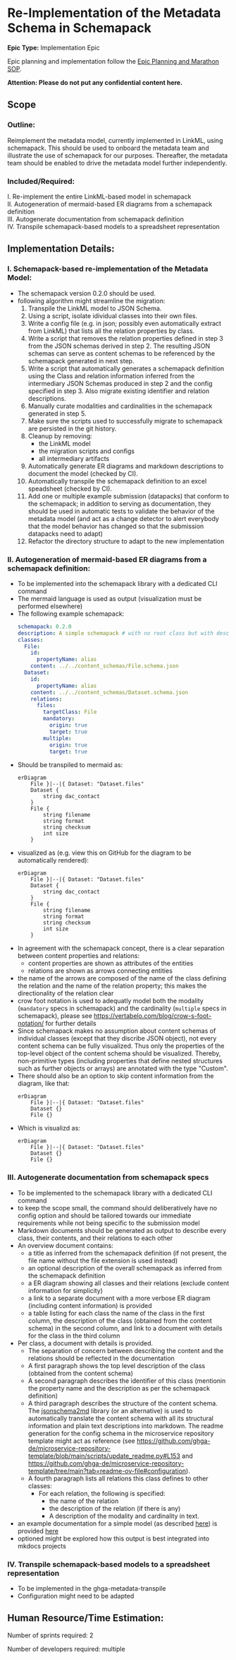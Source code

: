 # Re-Implementation of the Metadata Schema in Schemapack
**Epic Type:** Implementation Epic

Epic planning and implementation follow the
[Epic Planning and Marathon SOP](https://docs.ghga-dev.de/main/sops/sop001_epic_planning.html).

**Attention: Please do not put any confidential content here.**

## Scope
### Outline:
Reimplement the metadata model, currently implemented in LinkML, using schemapack.
This should be used to onboard the metadata team and illustrate the use of schemapack for our purposes.
Thereafter, the metadata team should be enabled to drive the metadata model further independently.


### Included/Required:
I. Re-implement the entire LinkML-based model in schemapack  
II. Autogeneration of mermaid-based ER diagrams from a schemapack definition  
III. Autogenerate documentation from schemapack definition  
IV. Transpile schemapack-based models to a spreadsheet representation  

## Implementation Details:
### I. Schemapack-based re-implementation of the Metadata Model:
- The schemapack version 0.2.0 should be used.
- following algorithm might streamline the migration:
  1. Transpile the LinkML model to JSON Schema.
  2. Using a script, isolate idividual classes into their own files.
  3. Write a config file (e.g. in json; possibly even automatically extract from LinkML)
     that lists all the relation properties by class.
  4. Write a script that removes the relation properties defined in step 3 from the JSON schemas
     derived in step 2. The resulting JSON schemas can serve as content schemas to be referenced
     by the schemapack generated in next step.
  5. Write a script that automatically generates a schemapack definition using the Class and relation
     information inferred from the intermediary JSON Schemas produced in step 2 and the config
     specified in step 3. Also migrate existing identifier and relation descriptions.
  6. Manually curate modalities and cardinalities in the schemapack generated in step 5.
  7. Make sure the scripts used to successfully migrate to schemapack are persisted in the
     git history.
  8. Cleanup by removing:
     - the LinkML model
     - the migration scripts and configs
     - all intermediary artifacts
  9. Automatically generate ER diagrams and markdown descriptions to document the model
     (checked by CI).
  10. Automatically transpile the schemapack definition to an excel speadsheet
      (checked by CI).
  10. Add one or multiple example submission (datapacks) that conform to the schemapack;
  in addition to serving as documentation, they should be used in automatic
  tests to validate the behavior of the metadata model (and act as a change
  detector to alert everybody that the model behavior has changed so that
  the submission datapacks need to adapt)
  11. Refactor the directory structure to adapt to the new implementation

### II. Autogeneration of mermaid-based ER diagrams from a schemapack definition:
- To be implemented into the schemapack library with a dedicated CLI command
- The mermaid language is used as output (visualization must be performed
  elsewhere)
- The following example schemapack:
  ```yaml
  schemapack: 0.2.0
  description: A simple schemapack # with no root class but with descriptions.
  classes:
    File:
      id:
        propertyName: alias
      content: ../../content_schemas/File.schema.json
    Dataset:
      id:
        propertyName: alias
      content: ../../content_schemas/Dataset.schema.json
      relations:
        files:
          targetClass: File
          mandatory:
            origin: true
            target: true
          multiple:
            origin: true
            target: true
    ```
- Should be transpiled to mermaid as:
  ```
  erDiagram
      File }|--|{ Dataset: "Dataset.files"
      Dataset {
          string dac_contact
      }
      File {
          string filename
          string format
          string checksum
          int size
      }
  ```
- visualized as (e.g. view this on GitHub for the diagram to be automatically rendered):
  ```mermaid
  erDiagram
      File }|--|{ Dataset: "Dataset.files"
      Dataset {
          string dac_contact
      }
      File {
          string filename
          string format
          string checksum
          int size
      }
  ```
- In agreement with the schemapack concept, there
  is a clear separation between content properties and
  relations:
  - content properties are shown as attributes of the
    entities
  - relations are shown as arrows connecting entities
- the name of the arrows are composed of the name of
  the class defining the relation and the name of the
  relation property; this makes the directionality of
  the relation clear
- crow foot notation is used to adequatly model both
  the modality (`mandatory` specs in schemapack) and
  the cardinality (`multiple` specs in schemapack),
  please see https://vertabelo.com/blog/crow-s-foot-notation/
  for further details
- Since schemapack makes no assumption about content
  schemas of individual classes (except that they
  discribe JSON object), not every content schema can
  be fully visualized. Thus only the properties of
  the top-level object of the content schema should be
  visualized. Thereby, non-primitive types (including
  properties that define nested structures such as
  further objects or arrays) are annotated with the type
  "Custom".
- There should also be an option to skip content
  information from the diagram, like that:
  ```
  erDiagram
      File }|--|{ Dataset: "Dataset.files"
      Dataset {}
      File {}
  ```
- Which is visualizd as:
  ```mermaid
  erDiagram
      File }|--|{ Dataset: "Dataset.files"
      Dataset {}
      File {}
  ```

### III. Autogenerate documentation from schemapack specs
- To be implemented to the schemapack library with a dedicated CLI command
- to keep the scope small, the command should
  deliberatively have no config option and should be
  tailored towards our immediate requirements while not
  being specific to the submission model
- Markdown documents should be generated as output to
  describe every class, their contents, and their
  relations to each other
- An overview document contains:
  - a title as inferred from the schemapack definition (if
    not present, the file name without the file extension
    is used instead)
  - an optional description of the overall schemapack
    as inferred from the schemapack definition
  - a ER diagram showing all classes and their relations (exclude
    content information for simplicity)
  - a link to a separate document with a more verbose ER diagram
    (including content information) is provided
  - a table listing for each class the name of the class in the first
    column, the description of the class (obtained from the content
    schema) in the second column, and link to a document with details for
    the class in the third column
- Per class, a document with details is provided.
  - The separation of concern between describing the content
    and the relations should be reflected in the documentation
  - A first paragraph shows the top level description of the class
    (obtained from the content schema)
  - A second paragraph describes the identifier of this class
    (mentionin the property name and the description as per
    the schemapack definition)
  - A third paragraph describes the structure of the content schema.
    The [jsonschema2md](https://pypi.org/project/jsonschema2md/) library
    (or an alternative) is used to automatically translate the content
    schema with all its structural information and plain text descriptions
    into markdown. The readme generation for the config schema in the
    microservice repository template might act as reference
    (see https://github.com/ghga-de/microservice-repository-template/blob/main/scripts/update_readme.py#L153
    and https://github.com/ghga-de/microservice-repository-template/tree/main?tab=readme-ov-file#configuration).
  - A fourth paragraph lists all relations this class defines to other classes:
    - For each relation, the following is specified:
      - the name of the relation
      - the description of the relation (if there is any)
      - A description of the modality and cardinality in text.
- an example documentation for a simple model (as
  described
  [here](./examples/schemapack/simple_relations.schemapack.yaml))
  is provided [here](./examples/docs/overview.md)
- optioned might be explored how this output is best integrated into mkdocs projects

### IV. Transpile schemapack-based models to a spreadsheet representation
- To be implemented in the ghga-metadata-transpile
- Configuration might need to be adapted


## Human Resource/Time Estimation:

Number of sprints required: 2

Number of developers required: multiple
